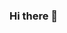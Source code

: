 ### Hi there 👋

<!--
**ACBYTES/ACBYTES** is a ✨ _special_ ✨ repository because its `README.md` (this file) appears on your GitHub profile.

Here are some ideas to get you started:

- 🔭 I’m currently working on ...
- 🌱 I’m currently learning more C++ and UE4.
- 👯 I’m looking to collaborate on softwares, web applications and games.
- 💬 Ask me about anything related to programming.
- 📫 How to reach me: alirezashahbazi641@yahoo.com
